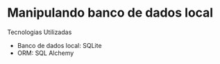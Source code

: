 # Manipulando banco de dados local
Tecnologias Utilizadas
- Banco de dados local: SQLite
- ORM: SQL Alchemy